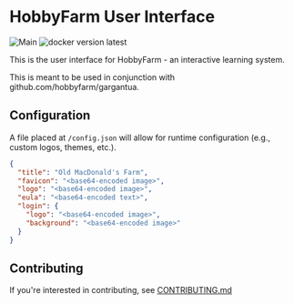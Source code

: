# HobbyFarm User Interface

![Main](https://github.com/hobbyfarm/ui/workflows/Main/badge.svg?branch=master)
![docker version latest](https://img.shields.io/docker/v/hobbyfarm/ui?color=green&label=latest%20version&sort=semver)

This is the user interface for HobbyFarm - an interactive learning system.

This is meant to be used in conjunction with github.com/hobbyfarm/gargantua.

## Configuration

A file placed at `/config.json` will allow for runtime configuration (e.g., custom logos, themes, etc.).

```json
{
  "title": "Old MacDonald's Farm",
  "favicon": "<base64-encoded image>",
  "logo": "<base64-encoded image>",
  "eula": "<base64-encoded text>",
  "login": {
    "logo": "<base64-encoded image>",
    "background": "<base64-encoded image>"
  }
}
```

## Contributing

If you're interested in contributing, see [CONTRIBUTING.md](CONTRIBUTING.md)
